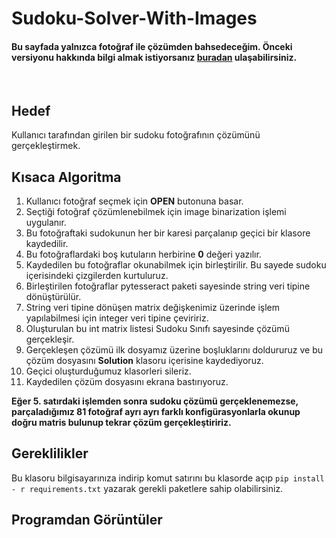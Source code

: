 # Sudoku-Solver-With-Images
#### Bu sayfada yalnızca fotoğraf ile çözümden bahsedeceğim. Önceki versiyonu hakkında bilgi almak istiyorsanız [buradan](https://github.com/deveneskaracabay/SudokuSolver) ulaşabilirsiniz.
<br/>

## Hedef
Kullanıcı tarafından girilen bir sudoku fotoğrafının çözümünü gerçekleştirmek.
<br/>

## Kısaca Algoritma

1. Kullanıcı fotoğraf seçmek için **OPEN** butonuna basar.
2. Seçtiği fotoğraf çözümlenebilmek için image binarization işlemi uygulanır.
3. Bu fotoğraftaki sudokunun her bir karesi parçalanıp geçici bir klasore kaydedilir.
4. Bu fotoğraflardaki boş kutuların herbirine **0** değeri yazılır.
5. Kaydedilen bu fotoğraflar okunabilmek için birleştirilir. Bu sayede sudoku içerisindeki çizgilerden kurtuluruz.
6. Birleştirilen fotoğraflar pytesseract paketi sayesinde string veri tipine dönüştürülür.
7. String veri tipine dönüşen matrix değişkenimiz üzerinde işlem yapılabilmesi için integer veri tipine çeviririz.
8. Oluşturulan bu int matrix listesi Sudoku Sınıfı sayesinde çözümü gerçekleşir. 
9. Gerçekleşen çözümü ilk dosyamız üzerine boşluklarını doldururuz ve bu çözüm dosyasını **Solution** klasoru içerisine kaydediyoruz.
10. Geçici oluşturduğumuz klasorleri sileriz.
11. Kaydedilen çözüm dosyasını ekrana bastırıyoruz.

**Eğer 5. satırdaki işlemden sonra sudoku çözümü gerçeklenemezse, parçaladığımız 81 fotoğraf ayrı ayrı farklı konfigürasyonlarla okunup doğru matris bulunup tekrar çözüm gerçekleştiririz.** 

## Gereklilikler

Bu klasoru bilgisayarınıza indirip komut satırını bu klasorde açıp
``pip install - r requirements.txt`` yazarak gerekli paketlere sahip olabilirsiniz.

## Programdan Görüntüler
